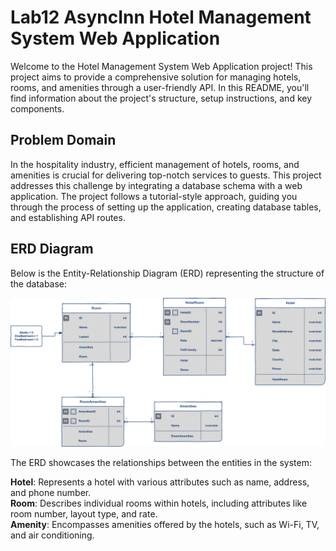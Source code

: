 # Lab12 AsyncInn Hotel Management System Web Application

Welcome to the Hotel Management System Web Application project! This project aims to provide a comprehensive solution for managing hotels, rooms, and amenities through a user-friendly API. In this README, you'll find information about the project's structure, setup instructions, and key components.

## Problem Domain
In the hospitality industry, efficient management of hotels, rooms, and amenities is crucial for delivering top-notch services to guests. This project addresses this challenge by integrating a database schema with a web application. The project follows a tutorial-style approach, guiding you through the process of setting up the application, creating database tables, and establishing API routes.

## ERD Diagram
Below is the Entity-Relationship Diagram (ERD) representing the structure of the database:

![Async Inn ERD](https://github.com/chillgatez/Lab12-AsyncInnManagementSystem/blob/Kelsee-Lab11/async-inn-erd.png?raw=true)


The ERD showcases the relationships between the entities in the system:

**Hotel**: Represents a hotel with various attributes such as name, address, and phone number.  
**Room**: Describes individual rooms within hotels, including attributes like room number, layout type, and rate.  
**Amenity**: Encompasses amenities offered by the hotels, such as Wi-Fi, TV, and air conditioning.  
